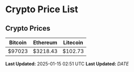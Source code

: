 # Crypto Price List

## Crypto Prices
| Bitcoin | Ethereum | Litecoin |
| ------- | -------- | -------- |
| $97023 | $3218.43 | $102.73 |
**Last Updated:** 2025-01-15 02:51 UTC
**Last Updated:** $DATE$
